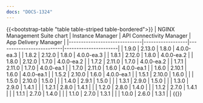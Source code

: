 ```yaml
---
docs: "DOCS-1324"
---
```


{{<bootstrap-table "table table-striped table-bordered">}}
| NGINX Management Suite chart | Instance Manager | API Connectivity Manager | App Delivery Manager |
|------------------------------|------------------|--------------------------|----------------------|
| 1.9.0                        | 2.13.0           | 1.8.0                    | 4.0.0-ea.3           |
| 1.8.2                        | 2.12.0           | 1.8.0                    | 4.0.0-ea.3           |
| 1.8.1                        | 2.12.0           | 1.8.0                    | 4.0.0-ea.2           |
| 1.8.0                        | 2.12.0           | 1.7.0                    | 4.0.0-ea.2           |
| 1.7.2                        | 2.11.0           | 1.7.0                    | 4.0.0-ea.2           |
| 1.7.1                        | 2.11.0           | 1.7.0                    | 4.0.0-ea.1           |
| 1.7.0                        | 2.11.0           | 1.6.0                    | 4.0.0-ea.1           |
| 1.6.0                        | 2.10.1           | 1.6.0                    | 4.0.0-ea.1           |
| 1.5.2                        | 2.10.0           | 1.6.0                    | 4.0.0-ea.1           |
| 1.5.1                        | 2.10.0           | 1.6.0                    |                      |
| 1.5.0                        | 2.10.0           | 1.5.0                    |                      |
| 1.4.0                        | 2.9.1            | 1.5.0                    |                      |
| 1.3.1                        | 2.9.0            | 1.5.0                    |                      |
| 1.3.0                        | 2.9.0            | 1.4.1                    |                      |
| 1.2.1                        | 2.8.0            | 1.4.1                    |                      |
| 1.2.0                        | 2.8.0            | 1.4.0                    |                      |
| 1.1.2                        | 2.7.0            | 1.4.1                    |                      |
| 1.1.1                        | 2.7.0            | 1.4.0                    |                      |
| 1.1.0                        | 2.7.0            | 1.3.1                    |                      |
| 1.0.0                        | 2.6.0            | 1.3.1                    |                      |
{{</bootstrap-table>}}
